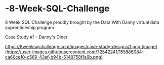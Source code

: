 # -8-Week-SQL-Challenge
 8 Week SQL Challenge proudly brought by the Data With Danny virtual data apprenticeship program

Case Study #1 - Danny's Diner

https://8weeksqlchallenge.com/images/case-study-designs/1.png![image](https://user-images.githubusercontent.com/72542241/155886084-ca66ce10-c569-43ef-b94b-5148758f1a6b.png)
